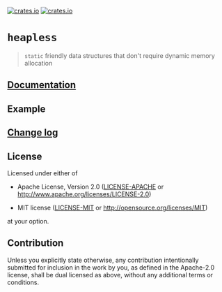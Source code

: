 [![crates.io](https://img.shields.io/crates/v/heapless.svg)](https://crates.io/crates/heapless)
[![crates.io](https://img.shields.io/crates/d/heapless.svg)](https://crates.io/crates/heapless)

# `heapless`

> `static` friendly data structures that don't require dynamic memory allocation

## [Documentation](https://docs.rs/heapless)

## Example 

## [Change log](CHANGELOG.md)

## License

Licensed under either of

- Apache License, Version 2.0 ([LICENSE-APACHE](LICENSE-APACHE) or
  http://www.apache.org/licenses/LICENSE-2.0)

- MIT license ([LICENSE-MIT](LICENSE-MIT) or http://opensource.org/licenses/MIT)

at your option.

## Contribution

Unless you explicitly state otherwise, any contribution intentionally submitted
for inclusion in the work by you, as defined in the Apache-2.0 license, shall be
dual licensed as above, without any additional terms or conditions.
